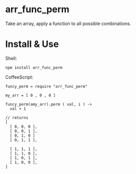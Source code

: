 
arr\_func\_perm
==============

Take an array, apply a function to all possible combinations.


Install & Use
=============

Shell:

    npm install arr_func_perm

CoffeeScript:

    funcy_perm = require "arr_func_perm"
    
    my_arr = [ 0 , 0 , 0 ]

    funcy_perm(amy_arr).perm ( val, i ) -> 
      val + 1

    // returns
    [ 
      [ 0, 0, 0 ],
      [ 0, 0, 1 ],
      [ 0, 1, 0 ]
      [ 0, 1, 1 ], 
      
      [ 1, 1, 1 ],
      [ 1, 1, 0 ], 
      [ 1, 0, 1 ], 
      [ 1, 0, 0 ],
    ]
